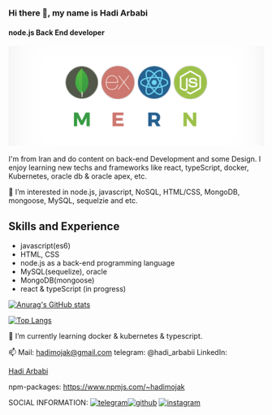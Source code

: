 ### Hi there 👋, my name is Hadi Arbabi

#### node.js Back End developer

![javaScript FullStack developer](https://github.com/hadimojak/hadimojak/blob/main/readmeBanner.png)

I'm from Iran and do content on back-end Development and some Design. I enjoy learning new techs and frameworks like react, typeScript, docker, Kubernetes, oracle db & oracle apex, etc.

👀 I’m interested in node.js, javascript, NoSQL, HTML/CSS, MongoDB, mongoose, MySQL, sequelzie and etc.

## Skills and Experience

- javascript(es6)
- HTML, CSS
- node.js as a back-end programming language
- MySQL(sequelize), oracle
- MongoDB(mongoose)
- react & typeScript (in progress)

[![Anurag's GitHub stats](https://github-readme-stats.vercel.app/api?username=hadimojak)](https://github.com/anuraghazra/github-readme-stats)

[![Top Langs](https://github-readme-stats.vercel.app/api/top-langs/?username=hadimojak)](https://github.com/anuraghazra/github-readme-stats)

🌱 I’m currently learning docker & kubernetes & typescript.

📫 Mail: hadimojak@gmail.com telegram: @hadi_arbabii
LinkedIn: <div class="badge-base LI-profile-badge" data-locale="en_US" data-size="medium" data-theme="light" data-type="VERTICAL" data-vanity="hadi-arbabi" data-version="v1"><a class="badge-base__link LI-simple-link" href="https://ir.linkedin.com/in/hadi-arbabi?trk=profile-badge">Hadi Arbabi</a></div>

npm-packages: https://www.npmjs.com/~hadimojak

SOCIAL INFORMATION:
[<img src='https://cdn.jsdelivr.net/npm/simple-icons@3.0.1/icons/telegram.svg' alt='telegram' height='40'>](https://t.me/hadi_arbabii)[<img src='https://cdn.jsdelivr.net/npm/simple-icons@3.0.1/icons/github.svg' alt='github' height='40'>](https://github.com/hadimojak) [<img src='https://cdn.jsdelivr.net/npm/simple-icons@3.0.1/icons/instagram.svg' alt='instagram' height='40'>](https://www.instagram.com/hadi_arbabii/)

              
